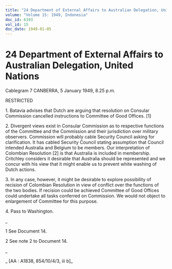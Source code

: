 ```yaml
---
title: "24 Department of External Affairs to Australian Delegation, United Nations"
volume: "Volume 15: 1949, Indonesia"
doc_id: 6193
vol_id: 15
doc_date: 1949-01-05
---
```


# 24 Department of External Affairs to Australian Delegation, United Nations

Cablegram 7 CANBERRA, 5 January 1949, 8.25 p.m.

RESTRICTED

1\. Batavia advises that Dutch are arguing that resolution on Consular Commission cancelled instructions to Committee of Good Offices. [1]

2\. Divergent views exist in Consular Commission as to respective functions of the Committee and the Commission and their jurisdiction over military observers. Commission will probably cable Security Council asking for clarification. It has cabled Security Council stating assumption that Council intended Australia and Belgium to be members. Our interpretation of Colombian Resolution [2] is that Australia is included in membership. Critchley considers it desirable that Australia should be represented and we concur with his view that it might enable us to prevent white washing of Dutch actions.

3\. In any case, however, it might be desirable to explore possibility of recision of Colombian Resolution in view of conflict over the functions of the two bodies. If recision could be achieved Committee of Good Offices could undertake all tasks conferred on Commission. We would not object to enlargement of Committee for this purpose.

4\. Pass to Washington.

_

1 See Document 14.

2 See note 2 to Document 14.

_

_ [AA : A1838, 854/10/4/3, iii b]_
